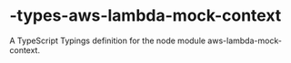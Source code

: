 # -types-aws-lambda-mock-context
A TypeScript Typings definition for the node module aws-lambda-mock-context.
